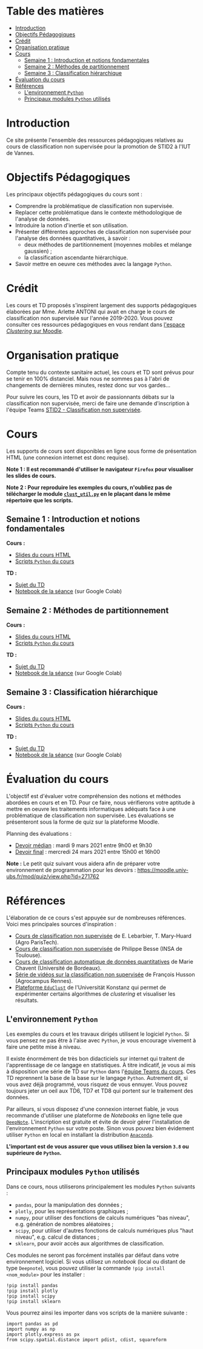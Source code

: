 
# Table des matières

-   [Introduction](#orgb8a7a4d)
-   [Objectifs Pédagogiques](#orga1cacc7)
-   [Crédit](#org5014f10)
-   [Organisation pratique](#orgc373c09)
-   [Cours](#orgb1724b5)
    -   [Semaine 1 : Introduction et notions fondamentales](#orgd60fb26)
    -   [Semaine 2 : Méthodes de partitionnement](#org1074b3c)
    -   [Semaine 3 : Classification hiérarchique](#org16d8fe5)
-   [Évaluation du cours](#org8c62333)
-   [Références](#org1900ba0)
    -   [L'environnement `Python`](#org5e727bc)
    -   [Principaux modules `Python` utilisés](#orga48856e)



<a id="orgb8a7a4d"></a>

# Introduction

Ce site présente l'ensemble des ressources pédagogiques relatives au cours de classification non
supervisée pour la promotion de STID2 à l'IUT de Vannes.


<a id="orga1cacc7"></a>

# Objectifs Pédagogiques

Les principaux objectifs pédagogiques du cours sont :

-   Comprendre la problématique de classification non supervisée.
-   Replacer cette problématique dans le contexte méthodologique de l'analyse de données.
-   Introduire la notion d'inertie et son utilisation.
-   Présenter différentes approches de classification non supervisée pour l'analyse des données
    quantitatives, à savoir :
    -   deux méthodes de partitionnement (moyennes mobiles et mélange gaussien) ;
    -   la classification ascendante hiérarchique.
-   Savoir mettre en oeuvre ces méthodes avec la langage `Python`.


<a id="org5014f10"></a>

# Crédit

Les cours et TD proposés s'inspirent largement des supports pédagogiques élaborées par Mme. Arlette
ANTONI qui avait en charge le cours de classification non supervisée sur l'année 2019-2020. Vous
pouvez consulter ces ressources pédagogiques en vous rendant dans [l'espace *Clustering* sur Moodle](https://moodle.univ-ubs.fr/course/view.php?id=3596).


<a id="orgc373c09"></a>

# Organisation pratique

Compte tenu du contexte sanitaire actuel, les cours et TD sont prévus pour se tenir en 100%
distanciel. Mais nous ne sommes pas à l'abri de changements de dernières minutes, restez donc sur
vos gardes&#x2026;

Pour suivre les cours, les TD et avoir de passionnants débats sur la classification non supervisée, merci de
faire une demande d'inscription à l'équipe Teams [STID2 - Classification non
supervisée](https://teams.microsoft.com/l/team/19%3a541fb9397ced490aab1776de0de9202f%40thread.tacv2/conversations?groupId=775ce021-bec5-4bc8-9892-4854cd178be3&tenantId=2fbd12a9-cbb9-49a2-9612-7af4096a6529).


<a id="orgb1724b5"></a>

# Cours

Les supports de cours sont disponibles en ligne sous forme de présentation HTML (une connexion internet est
donc requise).

**Note 1 : Il est recommandé d'utiliser le navigateur `Firefox` pour visualiser les slides de cours.**

**Note 2 : Pour reproduire les exemples du cours, n'oubliez pas de télécharger le module
[`clust_util.py`](https://github.com/roland-donat/cours-class-non-sup/tree/main/python) en le plaçant dans le même répertoire que les scripts.**


<a id="orgd60fb26"></a>

## Semaine 1 : Introduction et notions fondamentales

**Cours :**

-   [Slides du cours HTML](https://roland-donat.github.io/cours-class-non-sup/cours/C1%20-%20Introduction%20g%C3%A9n%C3%A9rale/c1_intro.html)
-   [Scripts `Python` du cours](https://github.com/roland-donat/cours-class-non-sup/tree/main/cours/C1%20-%20Introduction%20g%C3%A9n%C3%A9rale)

**TD :**

-   [Sujet du TD](https://roland-donat.github.io/cours-class-non-sup/td/td1/td1.html)
-   [Notebook de la séance](https://colab.research.google.com/drive/1OxeIT0Kj5nimaCdbpbwHqgiEuXo-HQvn?usp=sharing) (sur Google Colab)


<a id="org1074b3c"></a>

## Semaine 2 : Méthodes de partitionnement

**Cours :**

-   [Slides du cours HTML](https://roland-donat.github.io/cours-class-non-sup/cours/C2%20-%20Méthodes%20de%20partitionnement/c2_meth_part.html)
-   [Scripts `Python` du cours](https://github.com/roland-donat/cours-class-non-sup/tree/main/cours/C2%20-%20Méthodes%20de%20partitionnement)

**TD :**

-   [Sujet du TD](https://roland-donat.github.io/cours-class-non-sup/td/td2/td2.html)
-   [Notebook de la séance](https://colab.research.google.com/drive/1hbkkCzxpxK4I68eKdGmj5N2by3gYQjZS?usp=sharing) (sur Google Colab)


<a id="org16d8fe5"></a>

## Semaine 3 : Classification hiérarchique

**Cours :**

-   [Slides du cours HTML](https://roland-donat.github.io/cours-class-non-sup/cours/c3/c3.html)
-   [Scripts `Python` du cours](https://github.com/roland-donat/cours-class-non-sup/tree/main/cours/c3/)

**TD :**

-   [Sujet du TD](https://roland-donat.github.io/cours-class-non-sup/td/td3/td3.html)
-   [Notebook de la séance](https://colab.research.google.com/drive/1eqrltVAsk2_v9Lcvy4zMdK7mvuGqQcco?usp=sharing) (sur Google Colab)


<a id="org8c62333"></a>

# Évaluation du cours

L'objectif est d'évaluer votre compréhension des notions et méthodes abordées en cours et
en TD. Pour ce faire, nous vérifierons votre aptitude à mettre en oeuvre les traitements
informatiques adéquats face à une problématique de classification non supervisée. Les évaluations se
présenteront sous la forme de quiz sur la plateforme Moodle. 

Planning des évaluations :

-   [Devoir médian](https://moodle.univ-ubs.fr/mod/quiz/view.php?id=271431&forceview=1) : mardi 9 mars 2021 entre 9h00 et 9h30
-   [Devoir final](https://moodle.univ-ubs.fr/mod/quiz/view.php?id=277121) : mercredi 24 mars 2021 entre 15h00 et 16h00

**Note :** 
Le petit quiz suivant vous aidera afin de préparer votre environnement de programmation pour
les devoirs : <https://moodle.univ-ubs.fr/mod/quiz/view.php?id=271762>


<a id="org1900ba0"></a>

# Références

L'élaboration de ce cours s'est appuyée sur de nombreuses références. Voici mes principales sources
d'inspiration :

-   [Cours de classification non supervisée](http://www2.agroparistech.fr/IMG/pdf/ClassificationNonSupervisee-AgroParisTech.pdf) de E. Lebarbier, T. Mary-Huard (Agro ParisTech).
-   [Cours de classification non supervisée](https://www.math.univ-toulouse.fr/~besse/Wikistat/pdf/st-m-explo-classif.pdf) de Philippe Besse (INSA de Toulouse).
-   [Cours de classification automatique de données quantitatives](http://www.math.u-bordeaux.fr/~mchave100p/wordpress/wp-content/uploads/2013/10/cours_classif_quanti.pdf) de Marie Chavent (Université de Bordeaux).
-   [Série de vidéos sur la classification non supervisée](https://www.youtube.com/watch?v=SE_4dLh5vXY) de François Husson (Agrocampus Rennes).
-   [Plateforme `EduClust`](https://educlust.dbvis.de) de l'Universität Konstanz qui permet de expérimenter certains algorithmes de
    *clustering* et visualiser les résultats.


<a id="org5e727bc"></a>

## L'environnement `Python`

Les exemples du cours et les travaux dirigés utilisent le logiciel `Python`. Si vous pensez ne pas
être à l'aise avec `Python`, je vous encourage vivement à faire une petite mise à niveau.

Il existe énormément de très bon didacticiels sur internet qui traitent de l'apprentissage de ce
langage en statistiques. À titre indicatif, je vous ai mis à disposition une série de TD sur
`Python` dans l'[équipe Teams du cours](https://teams.microsoft.com/_#/school/files/G%C3%A9n%C3%A9ral?threadId=19%3A541fb9397ced490aab1776de0de9202f%40thread.tacv2&ctx=channel&context=Python%2520-%2520les%2520bases&rootfolder=%252Fsites%252FSTID2-Classificationnonsupervise%252FSupports%2520de%2520cours%252FPython%2520-%2520les%2520bases). Ces TD reprennent la base de la base sur le langage
`Python`. Autrement dit, si vous avez déjà programmé, vous risquez de vous ennuyer. Vous pouvez
toujours jeter un oeil aux TD6, TD7 et TD8 qui portent sur le traitement des données.

Par ailleurs, si vous disposez d'une connexion internet fiable, je vous recommande d'utiliser une
plateforme de *Notebooks* en ligne telle que [`DeepNote`](https://deepnote.com). L'inscription est gratuite et évite de
devoir gérer l'installation de l'environnement `Python` sur votre poste. 
Sinon vous pouvez bien évidement utiliser `Python` en local en installant la distribution
[`Anaconda`](https://www.anaconda.com/products/individual). 

**L'important est de vous assurer que vous utilisez bien la version `3.8` ou supérieure de `Python`.**


<a id="orga48856e"></a>

## Principaux modules `Python` utilisés

Dans ce cours, nous utiliserons principalement les modules `Python` suivants :

-   `pandas`, pour la manipulation des données ;
-   `plotly`, pour les représentations graphiques ;
-   `numpy`, pour utiliser des fonctions de calculs numériques "bas niveau", e.g. génération de
    nombres aléatoires ;
-   `scipy`, pour utiliser d'autres fonctions de calculs numériques plus "haut niveau", e.g. calcul de
    distances ;
-   `sklearn`, pour avoir accès aux algorithmes de classification.

Ces modules ne seront pas forcément installés par défaut dans votre environnement logiciel. Si vous
utilisez un *notebook* (local ou distant de type `Deepnote`), vous pouvez utiliser la commande `!pip
install <nom_module>` pour les installer : 

    !pip install pandas
    !pip install plotly
    !pip install scipy
    !pip install sklearn

Vous pourrez ainsi les importer dans vos scripts de la manière suivante :

    import pandas as pd
    import numpy as np
    import plotly.express as px
    from scipy.spatial.distance import pdist, cdist, squareform

